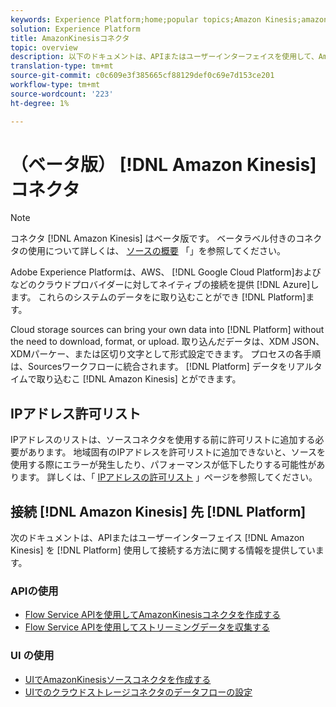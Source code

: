 ```yaml
---
keywords: Experience Platform;home;popular topics;Amazon Kinesis;amazon kinesis;Kinesis;kinesis
solution: Experience Platform
title: AmazonKinesisコネクタ
topic: overview
description: 以下のドキュメントは、APIまたはユーザーインターフェイスを使用して、AmazonKinesisをプラットフォームに接続する方法に関する情報を提供しています。
translation-type: tm+mt
source-git-commit: c0c609e3f385665cf88129def0c69e7d153ce201
workflow-type: tm+mt
source-wordcount: '223'
ht-degree: 1%

---
```



# （ベータ版） [!DNL Amazon Kinesis] コネクタ

>[!NOTE]
>
>コネクタ [!DNL Amazon Kinesis] はベータ版です。 ベータラベル付きのコネクタの使用について詳しくは、 [ソースの概要](../../home.md#terms-and-conditions) 「」を参照してください。

Adobe Experience Platformは、AWS、 [!DNL Google Cloud Platform]およびなどのクラウドプロバイダーに対してネイティブの接続を提供 [!DNL Azure]します。 これらのシステムのデータをに取り込むことができ [!DNL Platform]ます。

Cloud storage sources can bring your own data into [!DNL Platform] without the need to download, format, or upload. 取り込んだデータは、XDM JSON、XDMパーケー、または区切り文字として形式設定できます。 プロセスの各手順は、Sourcesワークフローに統合されます。 [!DNL Platform] データをリアルタイムで取り込むこ [!DNL Amazon Kinesis] とができます。

## IPアドレス許可リスト

IPアドレスのリストは、ソースコネクタを使用する前に許可リストに追加する必要があります。 地域固有のIPアドレスを許可リストに追加できないと、ソースを使用する際にエラーが発生したり、パフォーマンスが低下したりする可能性があります。 詳しくは、「 [IPアドレスの許可リスト](../../ip-address-allow-list.md) 」ページを参照してください。

## 接続 [!DNL Amazon Kinesis] 先 [!DNL Platform]

次のドキュメントは、APIまたはユーザーインターフェイス [!DNL Amazon Kinesis] を [!DNL Platform] 使用して接続する方法に関する情報を提供しています。

### APIの使用

- [Flow Service APIを使用してAmazonKinesisコネクタを作成する](../../tutorials/api/create/cloud-storage/kinesis.md)
- [Flow Service APIを使用してストリーミングデータを収集する](../../tutorials/api/collect/streaming.md)

### UI の使用

- [UIでAmazonKinesisソースコネクタを作成する](../../tutorials/ui/create/cloud-storage/kinesis.md)
- [UIでのクラウドストレージコネクタのデータフローの設定](../../tutorials/ui/dataflow/streaming/cloud-storage-streaming.md)